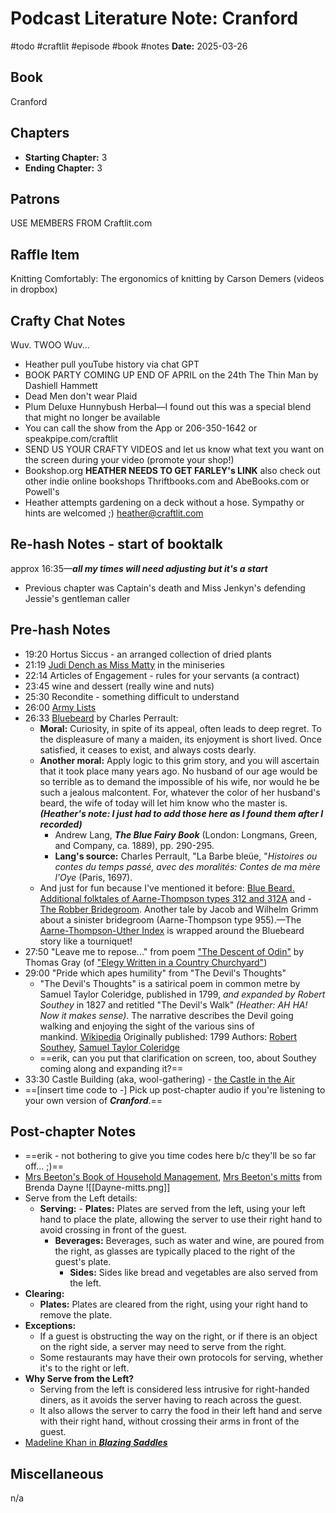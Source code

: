 # Podcast Literature Note: Cranford
#todo #craftlit #episode #book #notes 
**Date:** 2025-03-26

## Book
Cranford

## Chapters
- **Starting Chapter:** 3
- **Ending Chapter:** 3

## Patrons
USE MEMBERS FROM Craftlit.com

## Raffle Item
Knitting Comfortably: The ergonomics of knitting by Carson Demers (videos in dropbox)

## Crafty Chat Notes
Wuv. TWOO Wuv...
- Heather pull youTube history via chat GPT
- BOOK PARTY COMING UP END OF APRIL on the 24th The Thin Man by Dashiell Hammett
- Dead Men don't wear Plaid
- Plum Deluxe Hunnybush Herbal—I found out this was a special blend that might no longer be available
- You can call the show from the App or 206-350-1642 or speakpipe.com/craftlit
- SEND US YOUR CRAFTY VIDEOS and let us know what text you want on the screen during your video (promote your shop!)
- Bookshop.org **HEATHER NEEDS TO GET FARLEY's LINK** also check out other indie online bookshops Thriftbooks.com and AbeBooks.com or Powell's
- Heather attempts gardening on a deck without a hose. Sympathy or hints are welcomed ;) heather@craftlit.com

## Re-hash Notes - start of booktalk
approx 16:35—***all my times will need adjusting but it's a start***
- Previous chapter was Captain's death and Miss Jenkyn's defending Jessie's gentleman caller

## Pre-hash Notes
- 19:20 Hortus Siccus - an arranged collection of dried plants
- 21:19 [Judi Dench as Miss Matty](https://www.imdb.com/title/tt0974077/characters/nm0001132) in the miniseries
- 22:14 Articles of Engagement - rules for your servants (a contract)
- 23:45 wine and dessert (really wine and nuts)
- 25:30 Recondite - something difficult to understand
- 26:00 [Army Lists](https://digital.nls.uk/british-military-lists/archive/88735803)
- 26:33 [Bluebeard](https://sites.pitt.edu/~dash/perrault03.html) by Charles Perrault: 
	- **Moral:** Curiosity, in spite of its appeal, often leads to deep regret. To the displeasure of many a maiden, its enjoyment is short lived. Once satisfied, it ceases to exist, and always costs dearly. 
	- **Another moral:** Apply logic to this grim story, and you will ascertain that it took place many years ago. No husband of our age would be so terrible as to demand the impossible of his wife, nor would he be such a jealous malcontent. For, whatever the color of her husband's beard, the wife of today will let him know who the master is. ***(Heather's note: I just had to add those here as I found them after I recorded)***
		- Andrew Lang, **_The Blue Fairy Book_** (London: Longmans, Green, and Company, ca. 1889), pp. 290-295.
	    - **Lang's source:** Charles Perrault, "La Barbe bleüe, "_Histoires ou contes du temps passé, avec des moralités: Contes de ma mère l'Oye_ (Paris, 1697).
    - And just for fun because I've mentioned it before: [Blue Beard. Additional folktales of Aarne-Thompson types 312 and 312A](https://sites.pitt.edu/~dash/type0312.html) and - [The Robber Bridegroom](https://sites.pitt.edu/~dash/grimm040.html). Another tale by Jacob and Wilhelm Grimm about a sinister bridegroom (Aarne-Thompson type 955).—The [Aarne-Thompson-Uther Index](https://guides.library.harvard.edu/folk_and_myth/indices) is wrapped around the Bluebeard story like a tourniquet!
- 27:50 "Leave me to repose..." from poem ["The Descent of Odin"](https://www.eighteenthcenturypoetry.org/works/o4986-w0260.shtml)  by Thomas Gray (of ["Elegy Written in a Country Churchyard"](https://www.thomasgray.org/texts/poems/elcc))
- 29:00 "Pride which apes humility" from "The Devil's Thoughts"
	- "The Devil's Thoughts" is a satirical poem in common metre by Samuel Taylor Coleridge, published in 1799, *and expanded by Robert Southey* in 1827 and retitled "The Devil's Walk" *(Heather: AH HA! Now it makes sense)*. The narrative describes the Devil going walking and enjoying the sight of the various sins of mankind. [Wikipedia](https://en.wikipedia.org/wiki/The_Devil's_Thoughts) Originally published: 1799 Authors: [Robert Southey](https://www.google.com/search?sca_esv=0c1395bd2e2481ba&sxsrf=AHTn8zrV4nGQDbh-4vYNAEQzVtfbQTj39Q:1744140144360&q=Robert+Southey&si=APYL9bu1Sl4M4TWndGcDs6ZL5WJXWNYEL_kgEEwAe0iMZIocdZIhbjKZKp0dKL5P_2_9oJrUMAhjca-zJfpZuodIX9iIDEMPSQvuoTUaPJKsSBz3X_aBBp1_le6K1ykaFjRPNfOrnzhggvl88am-5qqAuaE1aYfz-pzQ15oOhjfzrvHTy6yeWL8lfIADQ4G_VoC4tJfoN3LRB9y5PILwYk32Zya1HpFR0stwEfPtBSrgip_0ofh2NAsFEyw5AQGMlEVvUtCiidfs&sa=X&ved=2ahUKEwiv1fitlMmMAxUsEVkFHSVkCZUQmxMoAHoECBoQAg), [Samuel Taylor Coleridge](https://www.google.com/search?sca_esv=0c1395bd2e2481ba&sxsrf=AHTn8zrV4nGQDbh-4vYNAEQzVtfbQTj39Q:1744140144360&q=Samuel+Taylor+Coleridge&si=APYL9bu1Sl4M4TWndGcDs6ZL5WJXWNYEL_kgEEwAe0iMZIocdfKSb5jjcFQL_-_gYRC5aTVNQD9tu4AH0-9nXv1gV7wVLp2ko5NfP-jWW3AAgtjlNQ12y3-E1r1CYjl8wY0Dj0dMOlwFMtyvsoE1cdiBQ26PMltv_eUN7pMq4sWNCGLYqbYtwtJU7jyz-O_dj7mMw7llUlmv99A6jPmMWsYAYLCdV8ENdIC9_5Txk8wgvbV_DEAeWIHLqwZwhS4o2bonu9mSGF5AfrnEUfOD90Y7P4TKYWdh1A%3D%3D&sa=X&ved=2ahUKEwiv1fitlMmMAxUsEVkFHSVkCZUQmxMoAXoECBoQAw) 
	- ==erik, can you put that clarification on screen, too, about Southey coming along and expanding it?==
- 33:30 Castle Building (aka, wool-gathering) - [the Castle in the Air](https://thephantomtollbooth.fandom.com/wiki/Castle_in_the_Air)
- ==[insert time code to -] Pick up post-chapter audio if you're listening to your own version of ***Cranford***.==

## Post-chapter Notes
- ==erik - not bothering to give you time codes here b/c they'll be so far off... ;)== 
- [Mrs Beeton's Book of Household Management](https://www.gutenberg.org/cache/epub/10136/pg10136-images.html), [Mrs Beeton's mitts](http://www.knitty.com/ISSUEwinter05/PATTmrsbeeton.html) from Brenda Dayne
 ![[Dayne-mitts.png]]
- Serve from the Left details:
  - **Serving:**
        - **Plates:** Plates are served from the left, using your left hand to place the plate, allowing the server to use their right hand to avoid crossing in front of the guest. 
    - **Beverages:** Beverages, such as water and wine, are poured from the right, as glasses are typically placed to the right of the guest's plate. 
        - **Sides:** Sides like bread and vegetables are also served from the left. 
- **Clearing:**
    - **Plates:** Plates are cleared from the right, using your right hand to remove the plate. 
- **Exceptions:**
    - If a guest is obstructing the way on the right, or if there is an object on the right side, a server may need to serve from the right. 
    - Some restaurants may have their own protocols for serving, whether it's to the right or left. 
- **Why Serve from the Left?**
    - Serving from the left is considered less intrusive for right-handed diners, as it avoids the server having to reach across the guest. 
    - It also allows the server to carry the food in their left hand and serve with their right hand, without crossing their arms in front of the guest. 
- [Madeline Khan in ***Blazing Saddles***](https://youtu.be/Uai7M4RpoLU?si=yVhvuS2nCYq2CsMN&t=71)

## Miscellaneous
n/a